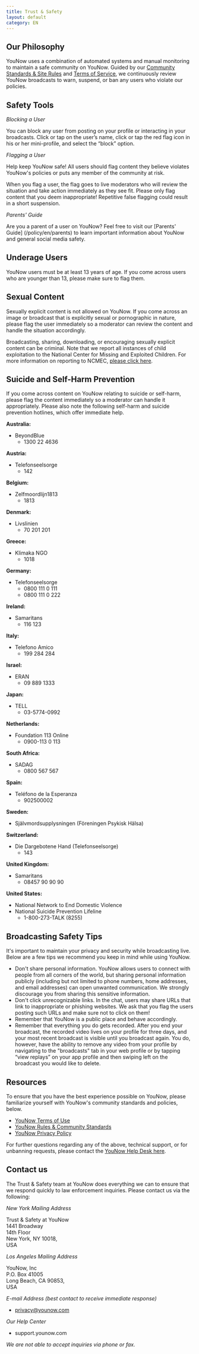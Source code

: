 ```yaml
---
title: Trust & Safety
layout: default
category: EN
---
```

## Our Philosophy

YouNow uses a combination of automated systems and manual monitoring to maintain a safe community on YouNow. Guided by our [Community Standards & Site Rules](/policy/en/rules) and [Terms of Service](/policy/en/terms), we continuously review YouNow broadcasts to warn, suspend, or ban any users who violate our policies.

## Safety Tools

_Blocking a User_

You can block any user from posting on your profile or interacting in your broadcasts. Click or tap on the user’s name, click or tap the red flag icon in his or her mini-profile, and select the “block” option.

_Flagging a User_

Help keep YouNow safe! All users should flag content they believe violates YouNow's policies or puts any member of the community at risk.

When you flag a user, the flag goes to live moderators who will review the situation and take action immediately as they see fit. Please only flag content that you deem inappropriate! Repetitive false flagging could result in a short suspension.

_Parents' Guide_

Are you a parent of a user on YouNow? Feel free to visit our [Parents' Guide] (/policy/en/parents) to learn important information about YouNow and general social media safety.

## Underage Users

YouNow users must be at least 13 years of age. If you come across users who are younger than 13, please make sure to flag them.

## Sexual Content

Sexually explicit content is not allowed on YouNow. If you come across an image or broadcast that is explicitly sexual or pornographic in nature, please flag the user immediately so a moderator can review the content and handle the situation accordingly.

Broadcasting, sharing, downloading, or encouraging sexually explicit content can be criminal. Note that we report all instances of child exploitation to the National Center for Missing and Exploited Children. For more information on reporting to NCMEC, [please click here](http://www.missingkids.com/CyberTipline).

## Suicide and Self-Harm Prevention

If you come across content on YouNow relating to suicide or self-harm, please flag the content immediately so a moderator can handle it appropriately. Please also note the following self-harm and suicide prevention hotlines, which offer immediate help.

**Australia:**

- BeyondBlue
  - 1300 22 4636  

**Austria:**

- Telefonseelsorge
  - 142  

**Belgium:**

- Zelfmoordlijn1813
  - 1813

**Denmark:**

- Livslinien
  - 70 201 201

**Greece:**

- Klimaka NGO
  - 1018

**Germany:**

- Telefonseelsorge
  - 0800 111 0 111
  - 0800 111 0 222

**Ireland:**

- Samaritans
  - 116 123

**Italy:**

- Telefono Amico
  - 199 284 284

**Israel:**

- ERAN
  - 09 889 1333

**Japan:**

- TELL
  - 03-5774-0992

**Netherlands:**

- Foundation 113 Online
  - 0900-113 0 113

**South Africa:**

- SADAG
  - 0800 567 567

**Spain:**

- Teléfono de la Esperanza
  - 902500002

**Sweden:**

- Självmordsupplysningen (Föreningen Psykisk Hälsa)

**Switzerland:**

- Die Dargebotene Hand (Telefonseelsorge)
  - 143

**United Kingdom:**

- Samaritans
  - 08457 90 90 90

**United States:**

- National Network to End Domestic Violence
- National Suicide Prevention Lifeline
  - 1-800-273-TALK (8255)

## Broadcasting Safety Tips

It's important to maintain your privacy and security while broadcasting live. Below are a few tips we recommend you keep in mind while using YouNow.

- Don't share personal information. YouNow allows users to connect with people from all corners of the world, but sharing personal information publicly (including but not limited to phone numbers, home addresses, and email addresses) can open unwanted communication. We strongly discourage you from sharing this sensitive information. 
- Don't click unrecognizable links. In the chat, users may share URLs that link to inappropriate or phishing websites. We ask that you flag the users posting such URLs and make sure not to click on them! 
- Remember that YouNow is a public place and behave accordingly.
- Remember that everything you do gets recorded. After you end your broadcast, the recorded video lives on your profile for three days, and your most recent broadcast is visible until you broadcast again. You do, however, have the ability to remove any video from your profile by navigating to the "broadcasts" tab in your web profile or by tapping “view replays” on your app profile and then swiping left on the broadcast you would like to delete. 

## Resources

To ensure that you have the best experience possible on YouNow, please familiarize yourself with YouNow's community standards and policies, below.

- [YouNow Terms of Use](/policy/en/terms) &nbsp;
- [YouNow Rules & Community Standards](/policy/en/rules)&nbsp;
- [YouNow Privacy Policy](/policy/en/privacy)&nbsp;

For further questions regarding any of the above, technical support, or for unbanning requests, please contact the [YouNow Help Desk here](http://support.younow.com).

## Contact us

The Trust & Safety team at YouNow does everything we can to ensure that we respond quickly to law enforcement inquiries. Please contact us via the following:



*New York Mailing Address*

Trust & Safety at YouNow  
1441 Broadway  
14th Floor  
New York, NY 10018,  
USA  

*Los Angeles Mailing Address*

YouNow, Inc  
P.O. Box 41005   
Long Beach, CA 90853,  
USA  


_E-mail Address (best contact to receive immediate response)_

  - [privacy@younow.com](mailto:privacy@younow.com)


_Our Help Center_

  - support.younow.com

_We are not able to accept inquiries via phone or fax._
